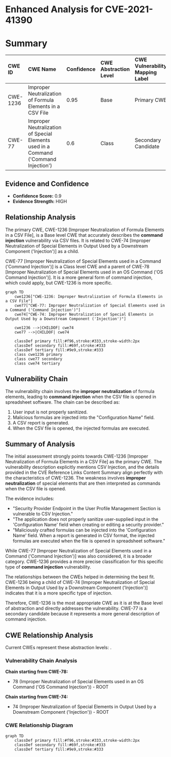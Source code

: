 # Enhanced Analysis for CVE-2021-41390

# Summary
| CWE ID    | CWE Name                                                                        | Confidence | CWE Abstraction Level | CWE Vulnerability Mapping Label | CWE-Vulnerability Mapping Notes |
| :---------- | :------------------------------------------------------------------------------ | :--------- | :---------------------- | :------------------------------ | :------------------------------ |
| CWE-1236    | Improper Neutralization of Formula Elements in a CSV File                      | 0.95       | Base                    | Primary CWE                     | Allowed                       |
| CWE-77      | Improper Neutralization of Special Elements used in a Command ('Command Injection') | 0.6        | Class                   | Secondary Candidate             | Allowed-with-Review           |

## Evidence and Confidence

*   **Confidence Score:** 0.9
*   **Evidence Strength:** HIGH

## Relationship Analysis
The primary CWE, CWE-1236 [Improper Neutralization of Formula Elements in a CSV File], is a Base level CWE that accurately describes the **command injection** vulnerability via CSV files. It is related to CWE-74 [Improper Neutralization of Special Elements in Output Used by a Downstream Component ('Injection')] as a child.

CWE-77 [Improper Neutralization of Special Elements used in a Command ('Command Injection')] is a Class level CWE and a parent of CWE-78 [Improper Neutralization of Special Elements used in an OS Command ('OS Command Injection')]. It is a more general form of command injection, which could apply, but CWE-1236 is more specific.

```mermaid
graph TD
    cwe1236["CWE-1236: Improper Neutralization of Formula Elements in a CSV File"]
    cwe77["CWE-77: Improper Neutralization of Special Elements used in a Command ('Command Injection')"]
    cwe74["CWE-74: Improper Neutralization of Special Elements in Output Used by a Downstream Component ('Injection')"]
    
    cwe1236 -->|CHILDOF| cwe74
    cwe77 -->|CHILDOF| cwe74
    
    classDef primary fill:#f96,stroke:#333,stroke-width:2px
    classDef secondary fill:#69f,stroke:#333
    classDef tertiary fill:#9e9,stroke:#333
    class cwe1236 primary
    class cwe77 secondary
    class cwe74 tertiary
```

## Vulnerability Chain
The vulnerability chain involves the **improper neutralization** of formula elements, leading to **command injection** when the CSV file is opened in spreadsheet software. The chain can be described as:

1.  User input is not properly sanitized.
2.  Malicious formulas are injected into the "Configuration Name" field.
3.  A CSV report is generated.
4.  When the CSV file is opened, the injected formulas are executed.

## Summary of Analysis
The initial assessment strongly points towards CWE-1236 [Improper Neutralization of Formula Elements in a CSV File] as the primary CWE. The vulnerability description explicitly mentions CSV Injection, and the details provided in the CVE Reference Links Content Summary align perfectly with the characteristics of CWE-1236.
The weakness involves **improper neutralization** of special elements that are then interpreted as commands when the CSV file is opened.

The evidence includes:

*   "Security Provider Endpoint in the User Profile Management Section is vulnerable to CSV Injection."
*   "The application does not properly sanitize user-supplied input in the 'Configuration Name' field when creating or editing a security provider."
*   "Maliciously crafted formulas can be injected into the 'Configuration Name' field. When a report is generated in CSV format, the injected formulas are executed when the file is opened in spreadsheet software."

While CWE-77 [Improper Neutralization of Special Elements used in a Command ('Command Injection')] was also considered, it is a broader category. CWE-1236 provides a more precise classification for this specific type of **command injection** vulnerability.

The relationships between the CWEs helped in determining the best fit. CWE-1236 being a child of CWE-74 [Improper Neutralization of Special Elements in Output Used by a Downstream Component ('Injection')] indicates that it is a more specific type of injection.

Therefore, CWE-1236 is the most appropriate CWE as it is at the Base level of abstraction and directly addresses the vulnerability.
CWE-77 is a secondary candidate because it represents a more general description of command injection.


## CWE Relationship Analysis

Current CWEs represent these abstraction levels: .


### Vulnerability Chain Analysis

**Chain starting from CWE-78:**
- 78 (Improper Neutralization of Special Elements used in an OS Command ('OS Command Injection')) - ROOT


**Chain starting from CWE-74:**
- 74 (Improper Neutralization of Special Elements in Output Used by a Downstream Component ('Injection')) - ROOT



### CWE Relationship Diagram

```mermaid
graph TD
    classDef primary fill:#f96,stroke:#333,stroke-width:2px
    classDef secondary fill:#69f,stroke:#333
    classDef tertiary fill:#9e9,stroke:#333
```
